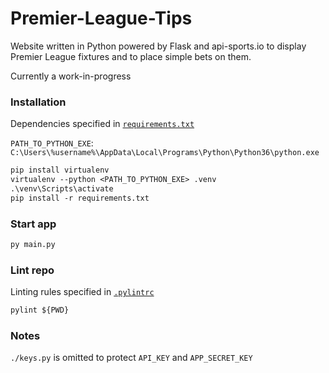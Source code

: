 # Premier-League-Tips

Website written in Python powered by Flask and api-sports.io to display Premier League fixtures and
to place simple bets on them.

Currently a work-in-progress

### Installation
Dependencies specified in [`requirements.txt`](./requirements.txt)

`PATH_TO_PYTHON_EXE`:
`C:\Users\%username%\AppData\Local\Programs\Python\Python36\python.exe`
```ps
pip install virtualenv
virtualenv --python <PATH_TO_PYTHON_EXE> .venv
.\venv\Scripts\activate
pip install -r requirements.txt
```

### Start app
```ps
py main.py
```

### Lint repo
Linting rules specified in [`.pylintrc`](./.pylintrc)
```ps
pylint ${PWD}
```

### Notes
`./keys.py` is omitted to protect `API_KEY` and `APP_SECRET_KEY`
